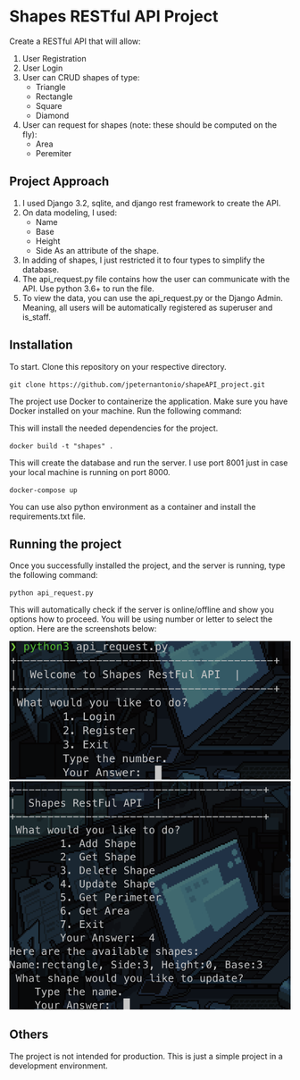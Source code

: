 # Shapes RESTful API Project

Create a   RESTful API that will allow:

1. User Registration
2. User Login
3. User can CRUD shapes of type:
   * Triangle
   * Rectangle
   * Square
   * Diamond
4. User can request for shapes (note: these should be computed on the fly):
    * Area
    * Peremiter

## Project Approach

1. I used Django 3.2, sqlite, and django rest framework to create the API.
2. On data modeling, I used:
    * Name
    * Base
    * Height
    * Side
    As an attribute of the shape. 
3. In adding of shapes, I just restricted it to four types to simplify the database.
4. The api_request.py file contains how the user can communicate with the API. Use python 3.6+ to run the file.
5. To view the data, you can use the api_request.py or the Django Admin. Meaning,
all users will be automatically registered as superuser and is_staff.

## Installation
To start. Clone this repository on your respective directory.

`git clone https://github.com/jpeternantonio/shapeAPI_project.git`

The project use Docker to containerize the application. Make sure you have Docker installed on your machine. Run the following command:

This will install the needed dependencies for the project.

`docker build -t "shapes" .`

This will create the database and run the server. I use port 8001 just in case your local machine is running on port 8000.

`docker-compose up`

You can use also python environment as a container and install the requirements.txt file.

## Running the project
Once you successfully installed the project, and the server is running, type the following command:

`python api_request.py`

This will automatically check if the server is online/offline and show you options how to proceed. You will be using number or letter to select the option. Here are the screenshots below:

<img src="first_screen.png" alt="first screen" width="600">
<br>
<img src="second_screen.png" alt="first screen" width="600">

## Others
The project is not intended for production. This is just a simple project in a development environment.